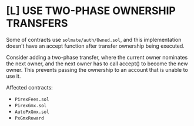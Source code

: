 # [L] USE TWO-PHASE OWNERSHIP TRANSFERS

Some of contracts use `solmate/auth/Owned.sol`, and this implementation doesn't have an accept function after transfer ownership being executed.

Consider adding a two-phase transfer, where the current owner nominates the next owner, and the next owner has to call accept() to become the new owner. This prevents passing the ownership to an account that is unable to use it.

Affected contracts:
- `PirexFees.sol`
- `PirexGmx.sol`
- `AutoPxGmx.sol`
- `PxGmxReward`
